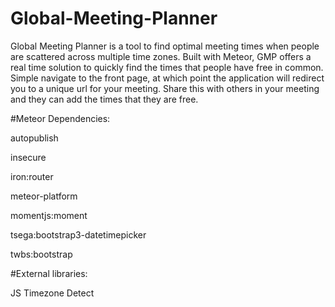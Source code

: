 # Global-Meeting-Planner
Global Meeting Planner is a tool to find optimal meeting times when people are scattered across multiple time zones. 
Built with Meteor, GMP offers a real time solution to quickly find the times that people have free in common. Simple 
navigate to the front page, at which point the application will redirect you to a unique url for your meeting. Share
this with others in your meeting and they can add the times that they are free.


#Meteor Dependencies:

autopublish

insecure

iron:router

meteor-platform

momentjs:moment

tsega:bootstrap3-datetimepicker

twbs:bootstrap


#External libraries:

JS Timezone Detect


